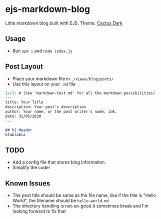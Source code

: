 # ejs-markdown-blog
Little markdown blog built with EJS. Theme: [Cactus Dark](https://probberechts.github.io/hexo-theme-cactus/)

## Usage

- Run `npm i` and `node index.js`

## Post Layout

- Place your markdown file in `./views/blog/posts/`
- Use this layout on your `.md` file

```md
[//]: # (See 'markdown-test.md' for all the markdown possibilities)
---
title: Your Title
description: Your post's description
author: Your name, or the post writer's name, idk.
date: 31/05/2020
---

## h2 Header
blablabla
```

## TODO
* Add a config file that stores blog information.
* Simplify the code!

## Known Issues
* The post title should be same as the file name, like if the title is "Hello World", the filename should be `hello-world.md`
* The directory handling is not-so-good.It sometimes break and I'm looking forward to fix that
